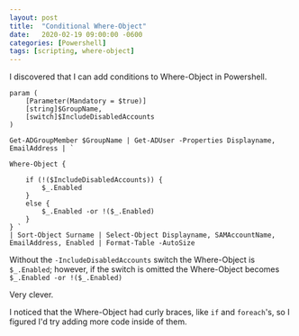 ```yaml
---
layout: post
title:  "Conditional Where-Object"
date:   2020-02-19 09:00:00 -0600
categories: [Powershell]
tags: [scripting, where-object]
---
```


I discovered that I can add conditions to Where-Object in Powershell.

```posh
param (
    [Parameter(Mandatory = $true)]
    [string]$GroupName,
    [switch]$IncludeDisabledAccounts
)

Get-ADGroupMember $GroupName | Get-ADUser -Properties Displayname, EmailAddress | `

Where-Object {

    if (!($IncludeDisabledAccounts)) {
        $_.Enabled
    } 
    else {
        $_.Enabled -or !($_.Enabled)
    }
} `
| Sort-Object Surname | Select-Object Displayname, SAMAccountName, EmailAddress, Enabled | Format-Table -AutoSize
```

Without the `-IncludeDisabledAccounts` switch the Where-Object is `$_.Enabled`; however, if the switch is omitted the Where-Object becomes `$_.Enabled -or !($_.Enabled)`

Very clever.

I noticed that the Where-Object had curly braces, like `if` and `foreach`'s, so I figured I'd try adding more code inside of them.
